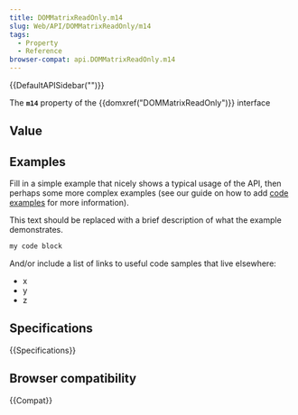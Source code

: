 ```yaml
---
title: DOMMatrixReadOnly.m14
slug: Web/API/DOMMatrixReadOnly/m14
tags:
  - Property
  - Reference
browser-compat: api.DOMMatrixReadOnly.m14
---
```

{{DefaultAPISidebar("")}}

The **`m14`** property of the {{domxref("DOMMatrixReadOnly")}} interface 

## Value



## Examples

Fill in a simple example that nicely shows a typical usage of the API, then perhaps some more complex examples (see our guide on how to add [code examples](/en-US/docs/MDN/Contribute/Structures/Code_examples) for more information).

This text should be replaced with a brief description of what the example demonstrates.

```js
my code block
```

And/or include a list of links to useful code samples that live elsewhere:

*   x
*   y
*   z

## Specifications

{{Specifications}}

## Browser compatibility

{{Compat}}


